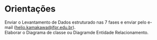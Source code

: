 # Orientações

Enviar o Levantamento de Dados estruturado nas 7 fases e enviar pelo e-mail (helio.kamakawa@ifpr.edu.br).  
Elaborar o Diagrama de classe ou Diagramde Entidade Relacionamento.  

